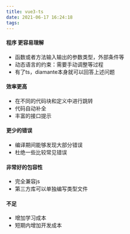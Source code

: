 ```yaml
---
title: vue3-ts
date: 2021-06-17 16:24:18
tags:
---
```

#### 程序 更容易理解

- 函数或者方法输入输出的参数类型，外部条件等
- 动态语言的约束：需要手动调整等过程
- 有了ts，diamante本身就可以回答上述问题

#### 效率更高
- 在不同的代码块和定义中进行跳转
- 代码自动补全
- 丰富的接口提示

#### 更少的错误
- 编译期间能够发现大部分错误
- 杜绝一些比较常见错误

#### 非常好的包容性
- 完全兼容js
- 第三方库可以单独编写类型文件

#### 不足
- 增加学习成本
- 短期内增加开发成本


